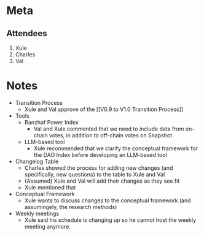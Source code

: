 # Meta

## Attendees

1. Xule 
2. Charles 
3. Val

# Notes
- Transition Process
	- Xule and Val approve of the [[V0.9 to V1.0 Transition Process]]
- Tools
	- Banzhaf Power Index 
		- Val and Xule commented that we need to include data from on-chain votes, in addition to off-chain votes on Snapshot
	- LLM-based tool
		- Xule recommended that we clarify the conceptual framework for the DAO Index before developing an LLM-based tool 
- Changelog Table
	- Charles showed the process for adding new changes (and specifically, new questions) to the table to Xule and Val
	- (Assumed) Xule and Val will add their changes as they see fit
	- Xule mentioned that 
- Conceptual Framework
	- Xule wants to discuss changes to the conceptual framework (and assumingely, the research methods)
- Weekly meetings
	- Xule said his schedule is changing up so he cannot host the weekly meeting anymore.
